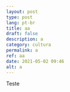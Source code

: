 ```yaml
---
layout: post
type: post
lang: pt-br
title: aa
draft: false
description: a
category: cultura
permalink: a
ref: aa
date: 2021-05-02 09:46
alt: a
---
```

Teste